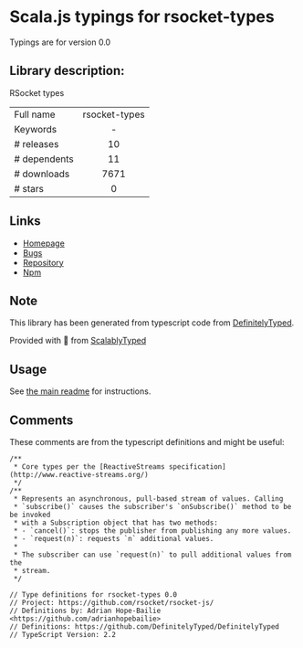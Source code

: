 
# Scala.js typings for rsocket-types

Typings are for version 0.0

## Library description:
RSocket types

|                    |                 |
| ------------------ | :-------------: |
| Full name          | rsocket-types |
| Keywords           | - |
| # releases         | 10 |
| # dependents       | 11 |
| # downloads        | 7671 |
| # stars            | 0 |

## Links
- [Homepage](https://github.com/rsocket/rsocket-js#readme)
- [Bugs](https://github.com/rsocket/rsocket-js/issues)
- [Repository](https://github.com/rsocket/rsocket-js)
- [Npm](https://www.npmjs.com/package/rsocket-types)
    


## Note
This library has been generated from typescript code from [DefinitelyTyped](https://definitelytyped.org).

Provided with :purple_heart: from [ScalablyTyped](https://github.com/oyvindberg/ScalablyTyped)

## Usage
See [the main readme](../../readme.md) for instructions.

## Comments

These comments are from the typescript definitions and might be useful:
```
/**
 * Core types per the [ReactiveStreams specification](http://www.reactive-streams.org/)
 */
/**
 * Represents an asynchronous, pull-based stream of values. Calling
 * `subscribe()` causes the subscriber's `onSubscribe()` method to be be invoked
 * with a Subscription object that has two methods:
 * - `cancel()`: stops the publisher from publishing any more values.
 * - `request(n)`: requests `n` additional values.
 *
 * The subscriber can use `request(n)` to pull additional values from the
 * stream.
 */

// Type definitions for rsocket-types 0.0
// Project: https://github.com/rsocket/rsocket-js/
// Definitions by: Adrian Hope-Bailie <https://github.com/adrianhopebailie>
// Definitions: https://github.com/DefinitelyTyped/DefinitelyTyped
// TypeScript Version: 2.2

```


